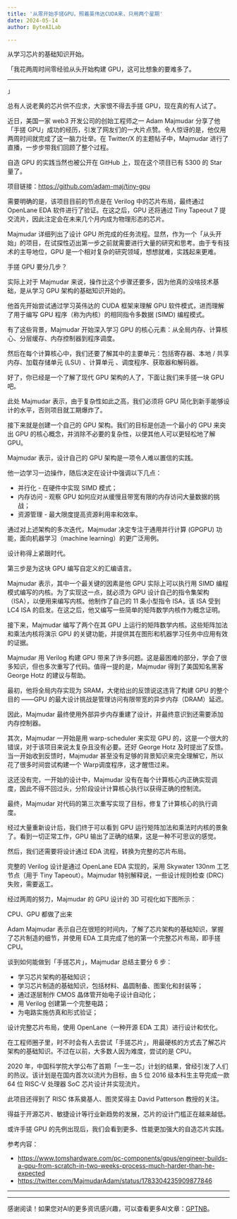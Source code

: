 ```yaml
---
title: '从零开始手搓GPU，照着英伟达CUDA来，只用两个星期'
date: 2024-05-14
author: ByteAILab

---
```


从学习芯片的基础知识开始。

「我花两周时间零经验从头开始构建 GPU，这可比想象的要难多了。

---
」

总有人说老黄的芯片供不应求，大家恨不得去手搓 GPU，现在真的有人试了。

近日，美国一家 web3 开发公司的创始工程师之一 Adam Majmudar 分享了他「手搓 GPU」成功的经历，引发了网友们的一大片点赞。令人惊讶的是，他仅用两周时间就完成了这一脑力壮举。在 Twitter/X 的主题帖子中，Majmudar 进行了直播，一步步带我们回顾了整个过程。

自造 GPU 的实践当然也被公开在 GitHub 上，现在这个项目已有 5300 的 Star 量了。

项目链接：https://github.com/adam-maj/tiny-gpu

需要明确的是，该项目目前的节点是在 Verilog 中的芯片布局，最终通过 OpenLane EDA 软件进行了验证。在这之后，GPU 还将通过 Tiny Tapeout 7 提交流片，因此注定会在未来几个月内成为物理形态的芯片。

Majmudar 详细列出了设计 GPU 所完成的任务流程。显然，作为一个「从头开始」的项目，在试探性迈出第一步之前就需要进行大量的研究和思考。由于专有技术的主导地位，GPU 是一个相对复杂的研究领域，想想就难，实践起来更难。

手搓 GPU 要分几步？

实际上对于 Majmudar 来说，操作比这个步骤还要多，因为他真的没啥技术基础，是从学习 GPU 架构的基础知识开始的。

他首先开始尝试通过学习英伟达的 CUDA 框架来理解 GPU 软件模式，进而理解了用于编写 GPU 程序（称为内核）的相同指令多数据 (SIMD) 编程模式。

有了这些背景，Majmudar 开始深入学习 GPU 的核心元素：从全局内存、计算核心、分层缓存、内存控制器到程序调度。

然后在每个计算核心中，我们还要了解其中的主要单元：包括寄存器、本地 / 共享内存、加载存储单元 (LSU) 、计算单元 、调度程序、获取器和解码器。

好了，你已经是一个了解了现代 GPU 架构的人了，下面让我们来手搓一块 GPU 吧。

此处 Majmudar 表示，由于复杂性如此之高，我们必须将 GPU 简化到新手能够设计的水平，否则项目就工期爆炸了。

接下来就是创建一个自己的 GPU 架构。我们的目标是创造一个最小的 GPU 来突出 GPU 的核心概念，并消除不必要的复杂性，以便其他人可以更轻松地了解 GPU。

Majmudar 表示，设计自己的 GPU 架构是一项令人难以置信的实践。

他一边学习一边操作，随后决定在设计中强调以下几点： 

- 并行化 - 在硬件中实现 SIMD 模式；
- 内存访问 - 观察 GPU 如何应对从缓慢且带宽有限的内存访问大量数据的挑战；
- 资源管理 - 最大限度提高资源利用率和效率。

通过对上述架构的多次迭代，Majmudar 决定专注于通用并行计算 (GPGPU) 功能，面向机器学习（machine learning）的更广泛用例。

设计称得上紧跟时代。

第三步是为这块 GPU 编写自定义的汇编语言。

Majmudar 表示，其中一个最关键的因素是他 GPU 实际上可以执行用 SIMD 编程模式编写的内核。为了实现这一点，就必须为 GPU 设计自己的指令集架构（ISA），以便用来编写内核。他制作了自己的 11 条小型指令 ISA，该 ISA 受到 LC4 ISA 的启发。在这之后，他又编写一些简单的矩阵数学内核作为概念证明。

接下来，Majmudar 编写了两个在其 GPU 上运行的矩阵数学内核。这些矩阵加法和乘法内核将演示 GPU 的关键功能，并提供其在图形和机器学习任务中应用有效的证据。

Majmudar 用 Verilog 构建 GPU 带来了许多问题。这是最困难的部分，学会了很多知识，但也多次重写了代码。值得一提的是，Majmudar 得到了美国知名黑客 George Hotz 的建议与帮助。 

最初，他将全局内存实现为 SRAM，大佬给出的反馈说这违背了构建 GPU 的整个目的 ——GPU 的最大设计挑战是管理访问有限带宽的异步内存（DRAM）延迟。

因此，Majmudar 最终使用外部异步内存重建了设计，并最终意识到还需要添加内存控制器。

其次，Majmudar 一开始是用 warp-scheduler 来实现 GPU 的，这是一个很大的错误，对于该项目来说太复杂且没有必要。还好 George Hotz 及时提出了反馈。当一开始收到反馈时，Majmudar 甚至没有足够的背景知识来完全理解它，所以花了很多时间尝试构建一个 Warp调度程序，这才醒悟过来。

这还没有完，一开始的设计中，Majmudar 没有在每个计算核心内正确实现调度，因此不得不回过头，分阶段设计计算核心执行以获得正确的控制流。

最终，Majmudar 对代码的第三次重写实现了目标，修复了计算核心的执行调度。

经过大量重新设计后，我们终于可以看到 GPU 运行矩阵加法和乘法时内核的景象了。看到一切正常工作，GPU 输出了正确的结果，这是一种不可思议的感觉。

然后，我们还需要将设计通过 EDA 流程，转换为完整的芯片布局。

完整的 Verilog 设计是通过 OpenLane EDA 实现的，采用 Skywater 130nm 工艺节点（用于 Tiny Tapeout）。Majmudar 特别解释说，一些设计规则检查 (DRC) 失败，需要返工。

经过两周的努力，Majmudar 的 GPU 设计的 3D 可视化如下图所示：

CPU、GPU 都做了出来

Adam Majmudar 表示自己在很短的时间内，了解了芯片架构的基础知识，掌握了芯片制造的细节，并使用 EDA 工具完成了他的第一个完整芯片布局，即手搓 CPU。

谈到如何能做到「手搓芯片」，Majmudar 总结主要分 6 步：

- 学习芯片架构的基础知识；
- 学习芯片制造的基础知识，包括材料、晶圆制备、图案化和封装等；
- 通过逐层制作 CMOS 晶体管开始电子设计自动化；
- 用 Verilog 创建第一个完整电路；
- 为电路实施仿真和形式验证；

设计完整芯片布局，使用 OpenLane（一种开源 EDA 工具）进行设计和优化。

在工程师圈子里，时不时会有人去尝试「手搓芯片」，用最硬核的方式去了解芯片架构的基础知识。不过在以前，大多数人因为难度，尝试的是 CPU。

2020 年，中国科学院大学公布了首期「一生一芯」计划的结果，曾经引发了人们的热议。该计划是在国内首次以流片为目标，由 5 位 2016 级本科生主导完成一款 64 位 RISC-V 处理器 SoC 芯片设计并实现流片。

此项目还得到了 RISC 体系奠基人、图灵奖得主 David Patterson 教授的关注。

得益于开源芯片、敏捷设计等行业新趋势的发展，芯片的设计门槛正在越来越低。

或许手搓 GPU 的先例出现后，我们会看到更多、性能更加强大的自造芯片实践。

参考内容：
- https://www.tomshardware.com/pc-components/gpus/engineer-builds-a-gpu-from-scratch-in-two-weeks-process-much-harder-than-he-expected
- https://twitter.com/MajmudarAdam/status/1783304235909877846

---
---
感谢阅读！如果您对AI的更多资讯感兴趣，可以查看更多AI文章：[GPTNB](https://gptnb.com)。